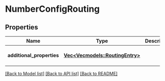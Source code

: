 # NumberConfigRouting

## Properties
Name | Type | Description | Notes
------------ | ------------- | ------------- | -------------
**additional_properties** | [**Vec<Vec<models::RoutingEntry>>**](array.md) |  | [optional] [default to None]

[[Back to Model list]](../README.md#documentation-for-models) [[Back to API list]](../README.md#documentation-for-api-endpoints) [[Back to README]](../README.md)


